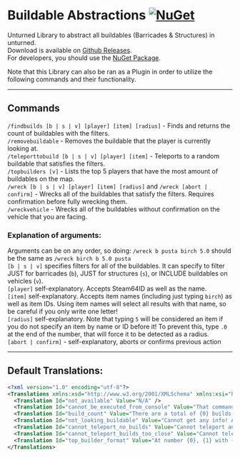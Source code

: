 # Buildable Abstractions [![NuGet](https://img.shields.io/nuget/v/Pustalorc.BuildableAbstractions.API.svg)](https://www.nuget.org/packages/Pustalorc.BuildableAbstractions.API/)

Unturned Library to abstract all buildables (Barricades & Structures) in unturned.  
Download is available on [Github Releases](https://github.com/Pustalorc/BuildableAbstractions/releases/).  
For developers, you should use the [NuGet Package](https://www.nuget.org/packages/Pustalorc.BuildableAbstractions/).

Note that this Library can also be ran as a Plugin in order to utilize the following commands and their functionality.

---

## Commands

`/findbuilds [b | s | v] [player] [item] [radius]` - Finds and returns the count of buildables with the filters.  
`/removebuildable` - Removes the buildable that the player is currently looking at.  
`/teleporttobuild [b | s | v] [player] [item]` - Teleports to a random buildable that satisfies the filters.  
`/topbuilders [v]` - Lists the top 5 players that have the most amount of buildables on the map.  
`/wreck [b | s | v] [player] [item] [radius]` and `/wreck [abort | confirm]` - Wrecks all of the buildables that satisfy
the filters. Requires confirmation before fully wrecking them.  
`/wreckvehicle` - Wrecks all of the buildables without confirmation on the vehicle that you are facing.

### Explanation of arguments:

Arguments can be on any order, so doing: `/wreck b pusta birch 5.0` should be the same as `/wreck birch b 5.0 pusta`  
`[b | s | v]` specifies filters for all of the buildables. It can specify to filter JUST for barricades (`b`), JUST for
structures (`s`), or INCLUDE buildables on vehicles (`v`).  
`[player]` self-explanatory. Accepts Steam64ID as well as the name.  
`[item]` self-explanatory. Accepts item names (including just typing `birch`) as well as item IDs. Using item names will
select all results with that name, so be careful if you only write one letter!  
`[radius]` self-explanatory. Note that typing `5` will be considered an item if you do not specify an item by name or ID
before it! To prevent this, type `.0` at the end of the number, that will force it to be detected as a radius.  
`[abort | confirm]` - self-explanatory, aborts or confirms previous action

---

## Default Translations:

```xml
<?xml version="1.0" encoding="utf-8"?>
<Translations xmlns:xsd="http://www.w3.org/2001/XMLSchema" xmlns:xsi="http://www.w3.org/2001/XMLSchema-instance">
  <Translation Id="not_available" Value="N/A" />
  <Translation Id="cannot_be_executed_from_console" Value="That command cannot be executed from console with those arguments!" />
  <Translation Id="build_count" Value="There are a total of {0} builds. Specific Item: {1}, Radius: {2}, Player: {3}, Planted Barricades Included: {4}, Filter by Barricades: {5}, Filter by Structures: {6}" />
  <Translation Id="not_looking_buildable" Value="Cannot get any info! Are you looking at a structure/barricade?" />
  <Translation Id="cannot_teleport_no_builds" Value="Cannot teleport anywhere, no buildables found with the following filters. Specific Item: {0}, Player: {1}, Planted Barricades Included: {2}, Filter by Barricades: {3}, Filter by Structures: {4}" />
  <Translation Id="cannot_teleport_builds_too_close" Value="Cannot teleport anywhere, all buildables with the specified filters are too close. Specific Item: {0}, Player: {1}, Planted Barricades Included: {2}, Filter by Barricades: {3}, Filter by Structures: {4}" />
  <Translation Id="top_builder_format" Value="At number {0}, {1} with {2} buildables!" />
</Translations>
```
